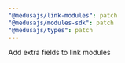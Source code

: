 ```yaml
---
"@medusajs/link-modules": patch
"@medusajs/modules-sdk": patch
"@medusajs/types": patch
---
```


Add extra fields to link modules
